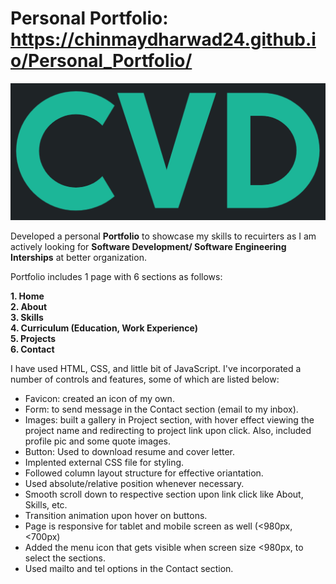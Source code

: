 # Personal Portfolio: https://chinmaydharwad24.github.io/Personal_Portfolio/

![Logo data](/img/readme_logo.png?raw=true "Porfolio Logo")

Developed a personal **Portfolio** to showcase my skills to recuirters as I am actively looking for **Software Development/ Software Engineering Interships** at better organization.

Portfolio includes 1 page with 6 sections as follows:

**1. Home** </br>
**2. About** </br>
**3. Skills** </br>
**4. Curriculum (Education, Work Experience)** </br>
**5. Projects** </br>
**6. Contact** </br>

I have used HTML, CSS, and little bit of JavaScript. I've incorporated a number of controls and features, some of which are listed below:

- Favicon: created an icon of my own.
- Form: to send message in the Contact section (email to my inbox).
- Images: built a gallery in Project section, with hover effect viewing the project name and redirecting to project link upon click. Also, included profile pic and some quote images.
- Button: Used to download resume and cover letter.
- Implented external CSS file for styling.
- Followed column layout structure for effective oriantation.
- Used absolute/relative position whenever necessary.
- Smooth scroll down to respective section upon link click like About, Skills, etc.
- Transition animation upon hover on buttons.
- Page is responsive for tablet and mobile screen as well (<980px, <700px)
- Added the menu icon that gets visible when screen size <980px, to select the sections.
- Used mailto and tel options in the Contact section.
